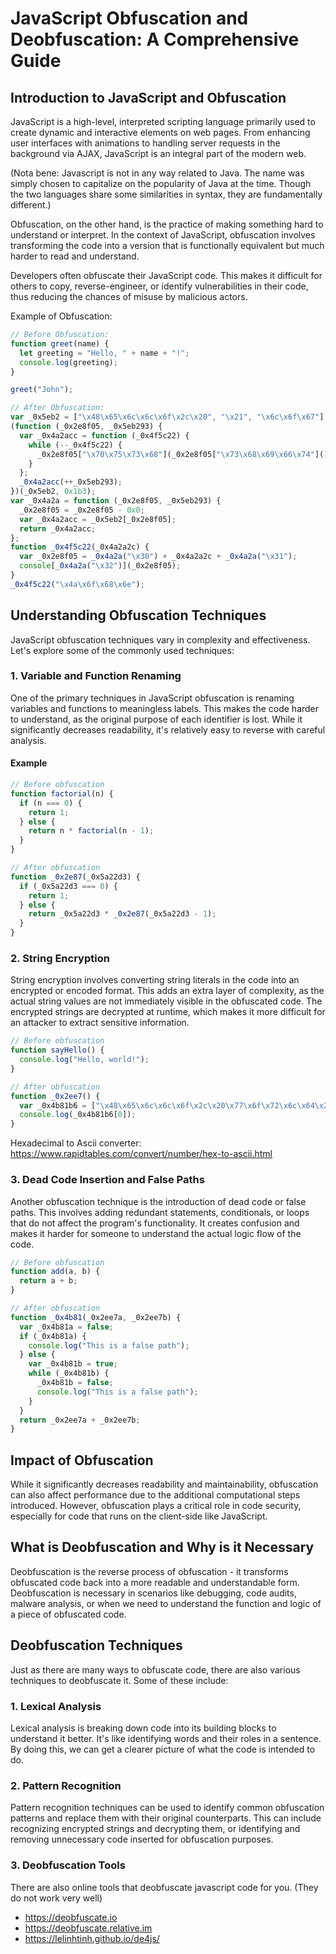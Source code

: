 # JavaScript Obfuscation and Deobfuscation: A Comprehensive Guide

## Introduction to JavaScript and Obfuscation

JavaScript is a high-level, interpreted scripting language primarily used to create dynamic and interactive elements on web pages. From enhancing user interfaces with animations to handling server requests in the background via AJAX, JavaScript is an integral part of the modern web.

(Nota bene: Javascript is not in any way related to Java. The name was simply chosen to capitalize on the popularity of Java at the time. Though the two languages share some similarities in syntax, they are fundamentally different.)

Obfuscation, on the other hand, is the practice of making something hard to understand or interpret. In the context of JavaScript, obfuscation involves transforming the code into a version that is functionally equivalent but much harder to read and understand.

Developers often obfuscate their JavaScript code. This makes it difficult for others to copy, reverse-engineer, or identify vulnerabilities in their code, thus reducing the chances of misuse by malicious actors.

Example of Obfuscation:

```javascript
// Before Obfuscation:
function greet(name) {
  let greeting = "Hello, " + name + "!";
  console.log(greeting);
}

greet("John");

// After Obfuscation:
var _0x5eb2 = ["\x48\x65\x6c\x6c\x6f\x2c\x20", "\x21", "\x6c\x6f\x67"];
(function (_0x2e8f05, _0x5eb293) {
  var _0x4a2acc = function (_0x4f5c22) {
    while (--_0x4f5c22) {
      _0x2e8f05["\x70\x75\x73\x68"](_0x2e8f05["\x73\x68\x69\x66\x74"]());
    }
  };
  _0x4a2acc(++_0x5eb293);
})(_0x5eb2, 0x1b3);
var _0x4a2a = function (_0x2e8f05, _0x5eb293) {
  _0x2e8f05 = _0x2e8f05 - 0x0;
  var _0x4a2acc = _0x5eb2[_0x2e8f05];
  return _0x4a2acc;
};
function _0x4f5c22(_0x4a2a2c) {
  var _0x2e8f05 = _0x4a2a("\x30") + _0x4a2a2c + _0x4a2a("\x31");
  console[_0x4a2a("\x32")](_0x2e8f05);
}
_0x4f5c22("\x4a\x6f\x68\x6e");
```

## Understanding Obfuscation Techniques

JavaScript obfuscation techniques vary in complexity and effectiveness. Let's explore some of the commonly used techniques:

### 1. Variable and Function Renaming

One of the primary techniques in JavaScript obfuscation is renaming variables and functions to meaningless labels. This makes the code harder to understand, as the original purpose of each identifier is lost. While it significantly decreases readability, it's relatively easy to reverse with careful analysis.

#### Example

```javascript
// Before obfuscation
function factorial(n) {
  if (n === 0) {
    return 1;
  } else {
    return n * factorial(n - 1);
  }
}

// After obfuscation
function _0x2e87(_0x5a22d3) {
  if (_0x5a22d3 === 0) {
    return 1;
  } else {
    return _0x5a22d3 * _0x2e87(_0x5a22d3 - 1);
  }
}
```

### 2. String Encryption

String encryption involves converting string literals in the code into an encrypted or encoded format. This adds an extra layer of complexity, as the actual string values are not immediately visible in the obfuscated code. The encrypted strings are decrypted at runtime, which makes it more difficult for an attacker to extract sensitive information.

```javascript
// Before obfuscation
function sayHello() {
  console.log("Hello, world!");
}

// After obfuscation
function _0x2ee7() {
  var _0x4b81b6 = ["\x48\x65\x6c\x6c\x6f\x2c\x20\x77\x6f\x72\x6c\x64\x21"];
  console.log(_0x4b81b6[0]);
}
```

Hexadecimal to Ascii converter: https://www.rapidtables.com/convert/number/hex-to-ascii.html

### 3. Dead Code Insertion and False Paths

Another obfuscation technique is the introduction of dead code or false paths. This involves adding redundant statements, conditionals, or loops that do not affect the program's functionality. It creates confusion and makes it harder for someone to understand the actual logic flow of the code.

```javascript
// Before obfuscation
function add(a, b) {
  return a + b;
}

// After obfuscation
function _0x4b81(_0x2ee7a, _0x2ee7b) {
  var _0x4b81a = false;
  if (_0x4b81a) {
    console.log("This is a false path");
  } else {
    var _0x4b81b = true;
    while (_0x4b81b) {
      _0x4b81b = false;
      console.log("This is a false path");
    }
  }
  return _0x2ee7a + _0x2ee7b;
}
```

## Impact of Obfuscation

While it significantly decreases readability and maintainability, obfuscation can also affect performance due to the additional computational steps introduced. However, obfuscation plays a critical role in code security, especially for code that runs on the client-side like JavaScript.

## What is Deobfuscation and Why is it Necessary

Deobfuscation is the reverse process of obfuscation - it transforms obfuscated code back into a more readable and understandable form. Deobfuscation is necessary in scenarios like debugging, code audits, malware analysis, or when we need to understand the function and logic of a piece of obfuscated code.

## Deobfuscation Techniques

Just as there are many ways to obfuscate code, there are also various techniques to deobfuscate it. Some of these include:

### 1. Lexical Analysis

Lexical analysis is breaking down code into its building blocks to understand it better. It's like identifying words and their roles in a sentence. By doing this, we can get a clearer picture of what the code is intended to do.

### 2. Pattern Recognition

Pattern recognition techniques can be used to identify common obfuscation patterns and replace them with their original counterparts. This can include recognizing encrypted strings and decrypting them, or identifying and removing unnecessary code inserted for obfuscation purposes.

### 3. Deobfuscation Tools

There are also online tools that deobfuscate javascript code for you. (They do not work very well)

- https://deobfuscate.io
- https://deobfuscate.relative.im
- https://lelinhtinh.github.io/de4js/
